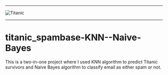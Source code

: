 ****************************************************************************************************************************
![Titanic](https://media.nationalgeographic.org/assets/photos/000/273/27302.jpg)

****************************************************************************************************************************

# titanic_spambase-KNN--Naive-Bayes
This is a two-in-one project where I used KNN algorithm to predict Titanic survivors and Naive Bayes algorithm to classify email as either spam or not.
